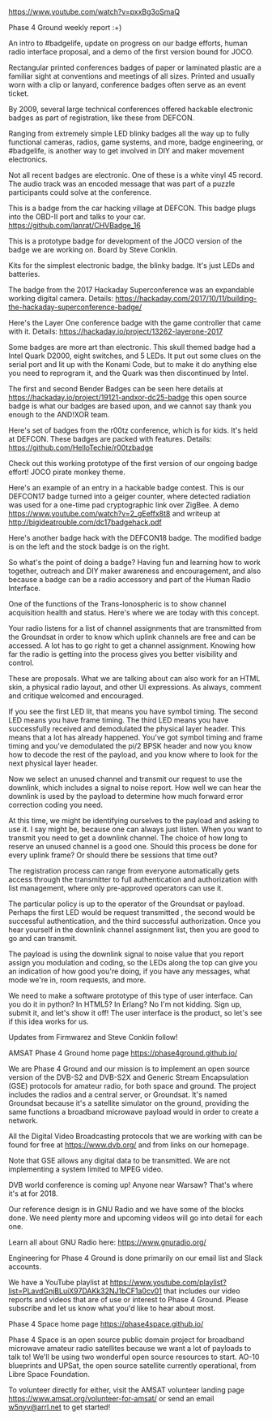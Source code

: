 https://www.youtube.com/watch?v=pxxBg3oSmaQ

Phase 4 Ground weekly report :+)

An intro to #badgelife, update on progress on our badge efforts, human radio interface proposal, and a demo of the first version bound for JOCO. 

Rectangular printed conferences badges of paper or laminated plastic are a familiar sight at conventions and meetings of all sizes. Printed and usually worn with a clip or lanyard, conference badges often serve as an event ticket. 

By 2009, several large technical conferences offered hackable electronic badges as part of registration, like these from DEFCON.

Ranging from extremely simple LED blinky badges all the way up to fully functional cameras, radios, game systems, and more, badge engineering, or #badgelife, is another way to get involved in DIY and maker movement electronics. 

Not all recent badges are electronic. One of these is a white vinyl 45 record. The audio track was an encoded message that was part of a puzzle participants could solve at the conference. 

This is a badge from the car hacking village at DEFCON. This badge plugs into the OBD-II port and talks to your car.  https://github.com/lanrat/CHVBadge_16 

This is a prototype badge for development of the JOCO version of the badge we are working on. Board by Steve Conklin. 

Kits for the simplest electronic badge, the blinky badge. It's just LEDs and batteries.

The badge from the 2017 Hackaday Superconference was an expandable working digital camera. Details: https://hackaday.com/2017/10/11/building-the-hackaday-superconference-badge/

Here's the Layer One conference badge with the game controller that came with it. Details: https://hackaday.io/project/13262-layerone-2017

Some badges are more art than electronic. This skull themed badge had a Intel Quark D2000, eight switches, and 5 LEDs. It put out some clues on the serial port and lit up with the Konami Code, but to make it do anything else you need to reprogram it, and the Quark was then discontinued by Intel. 

The first and second Bender Badges can be seen here details at https://hackaday.io/project/19121-andxor-dc25-badge this open source badge is what our badges are based upon, and we cannot say thank you enough to the AND!XOR team. 

Here's set of badges from the r00tz conference, which is for kids. It's held at DEFCON. These badges are packed with features. Details: https://github.com/HelloTechie/r00tzbadge

Check out this working prototype of the first version of our ongoing badge effort! JOCO pirate monkey theme. 

Here's an example of an entry in a hackable badge contest. This is our DEFCON17 badge turned into a geiger counter, where detected radiation was used for a one-time pad cryptographic link over ZigBee. A demo https://www.youtube.com/watch?v=2_gEeffx8t8 and writeup at http://bigideatrouble.com/dc17badgehack.pdf

Here's another badge hack with the DEFCON18 badge. The modified badge is on the left and the stock badge is on the right. 

So what's the point of doing a badge? Having fun and learning how to work together, outreach and DIY maker awareness and encouragement, and also because a badge can be a radio accessory and part of the Human Radio Interface. 

One of the functions of the Trans-Ionospheric is to show channel acquisition health and status. Here's where we are today with this concept. 

Your radio listens for a list of channel assignments that are transmitted from the Groundsat in order to know which uplink channels are free and can be accessed. A lot has to go right to get a channel assignment. Knowing how far the radio is getting into the process gives you better visibility and control. 

These are proposals. What we are talking about can also work for an HTML skin, a physical radio layout, and other UI expressions. As always, comment and critique welcomed and encouraged. 

If you see the first LED lit, that means you have symbol timing. The second LED means you have frame timing. The third LED means you have successfully received and demodulated the physical layer header. This means that a lot has already happened. You've got symbol timing and frame timing and you've demodulated the pi/2 BPSK header and now you know how to decode the rest of the payload, and you know where to look for the next physical layer header. 

Now we select an unused channel and transmit our request to use the downlink, which includes a signal to noise report. How well we can hear the downlink is used by the payload to determine how much forward error correction coding you need. 

At this time, we might be identifying ourselves to the payload and asking to use it. I say might be, because one can always just listen. When you want to transmit you need to get a downlink channel. The choice of how long to reserve an unused channel is a good one. Should this process be done for every uplink frame? Or should there be sessions that time out? 

The registration process can range from everyone automatically gets access through the transmitter to full authentication and authorization with list management, where only pre-approved operators can use it. 

The particular policy is up to the operator of the Groundsat or payload. Perhaps the first LED would be request transmitted , the second would be successful authentication, and the third successful authorization. Once you hear yourself in the downlink channel assignment list, then you are good to go and can transmit. 

The payload is using the downlink signal to noise value that you report assign you modulation and coding, so the LEDs along the top can give you an indication of how good you're doing, if you have any messages, what mode we're in, room requests, and more. 

We need to make a software prototype of this type of user interface. Can you do it in python? In HTML5? In Erlang? No I'm not kidding. Sign up, submit it, and let's show it off! The user interface is the product, so let's see if this idea works for us. 

Updates from Firmwarez and Steve Conklin follow! 



AMSAT Phase 4 Ground home page https://phase4ground.github.io/

We are Phase 4 Ground and our mission is to implement an open source version of the DVB-S2 and DVB-S2X and Generic Stream Encapsulation (GSE) protocols for amateur radio, for both space and ground. The project includes the radios and a central server, or Groundsat. It's named Groundsat because it's a satellite simulator on the ground, providing the same functions a broadband microwave payload would in order to create a network. 

All the Digital Video Broadcasting protocols that we are working with can be found for free at https://www.dvb.org/ and from links on our homepage.

Note that GSE allows any digital data to be transmitted. We are not implementing a system limited to MPEG video. 

DVB world conference is coming up! Anyone near Warsaw? That's where it's at for 2018.

Our reference design is in GNU Radio and we have some of the blocks done. We need plenty more and upcoming videos will go into detail for each one. 

Learn all about GNU Radio here: https://www.gnuradio.org/

Engineering for Phase 4 Ground is done primarily on our email list and Slack accounts. 

We have a YouTube playlist at https://www.youtube.com/playlist?list=PLavdGnjBLuiX97DAKk32NJ1bCF1a0cv01 that includes our video reports and videos that are of use or interest to Phase 4 Ground. Please subscribe and let us know what you'd like to hear about most. 





Phase 4 Space home page https://phase4space.github.io/

Phase 4 Space is an open source public domain project for broadband microwave amateur radio satellites because we want a lot of payloads to talk to! We'll be using two wonderful open source resources to start. AO-10 blueprints and UPSat, the open source satellite currently operational, from Libre Space Foundation. 

To volunteer directly for either, visit the AMSAT volunteer landing page https://www.amsat.org/volunteer-for-amsat/ or send an email w5nyv@arrl.net to get started!


